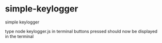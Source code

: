 # simple-keylogger
simple keylogger


type node keylogger.js in terminal
buttons pressed should now be displayed in the terminal
